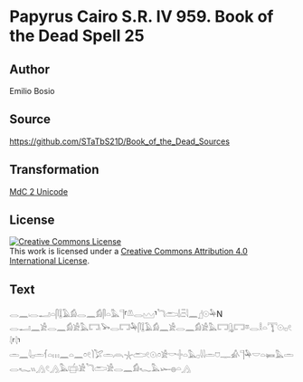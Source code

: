 # Papyrus Cairo S.R. IV 959. Book of the Dead Spell 25

## Author 

Emilio Bosio

## Source 

https://github.com/STaTbS21D/Book_of_the_Dead_Sources

## Transformation 

[MdC 2 Unicode](https://statbs21d.github.io/mdc2unicode.html)

## License 

<a rel="license" href="http://creativecommons.org/licenses/by/4.0/"><img alt="Creative Commons License" style="border-width:0" src="https://i.creativecommons.org/l/by/4.0/88x31.png" /></a><br />This work is licensed under a <a rel="license" href="http://creativecommons.org/licenses/by/4.0/">Creative Commons Attribution 4.0 International License</a>.

## Text 

<hiero><rubrum>𓂋𓈖𓏺𓂋𓂝𓏏𓋴𓆼𓄿𓀁𓂋𓈖𓀁𓋴𓏏𓅓𓊹</rubrum>⸢<rubrum>𓌨𓂋𓈉</rubrum>⸣<rubrum>𓆓𓂧𓌃𓏺𓏫</rubrum>𓇋𓈖𓊨𓇳𓅆N<br>
𓂋𓂝𓈖𓀀𓂋𓈖𓀁𓀀𓅓𓉐𓏺𓅨𓂋𓉐𓅆𓋴𓆼𓄿𓀁𓈖𓀀𓂋𓈖𓀁𓀀𓅓𓉐𓊮𓉐𓎼𓂋𓎛𓏏𓇰𓇳𓏺𓊪𓏲𓇋⸢𓇋⸣<br>
𓏛𓈖𓇋𓊪𓏛𓆳𓏏𓏥𓈖𓏏𓈖𓏌𓏲𓌙𓅯𓏛𓇺𓇼𓂧𓏲𓇳𓏺𓏌𓀀𓎡𓏶𓏏𓅓𓊪𓇋𓇋𓏛𓈞𓊃𓀉𓊹𓅆𓎟𓏏𓍃𓅓𓏛<br>
𓂋𓆑𓏭𓂻𓏲𓂻𓅓𓐠𓏺𓀀𓆓𓂧𓀀𓂋𓈖𓀁𓆑𓅓𓆱𓐍𓏏𓂻<br></hiero>